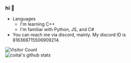 ### hi 👋

<!--
**appendable/appendable** is a ✨ _special_ ✨ repository because its `README.md` (this file) appears on your GitHub profile.-->

- Languages
  - I'm learning C++
  - I'm familiar with Python, JS, and C#
- You can reach me via discord, mainly. My discord ID is 816368715506909214.

![Visitor Count](https://profile-counter.glitch.me/coital/count.svg)    
![coital's github stats](https://github-readme-stats.vercel.app/api?username=coital&theme=radical)


